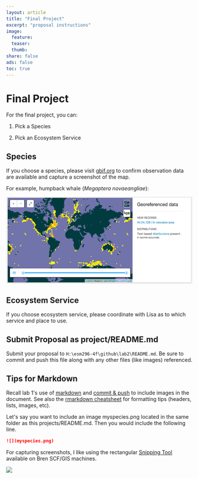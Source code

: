 ```yaml
---
layout: article
title: "Final Project"
excerpt: "proposal instructions"
image:
  feature:
  teaser:
  thumb:
share: false
ads: false
toc: true
---
```


# Final Project

For the final project, you can:

1. Pick a Species

1. Pick an Ecosystem Service

## Species

If you choose a species, please visit [gbif.org](http://www.gbif.org) to confirm observation data are available and capture a screenshot of the map.

For example, humpback whale (_Megaptera novaeangliae_):

![](../wk1/img/gbif_humpback_whale.png)

## Ecosystem Service

If you choose ecosystem service, please coordinate with Lisa as to which service and place to use.

## Submit Proposal as project/README.md

Submit your proposal to `H:\esm296-4f\github\lab2\README.md`. Be sure to commit and push this file along with any other files (like images) referenced.

## Tips for Markdown

Recall lab 1's use of [markdown](https://rawgit.com/ucsb-bren/esm296-4f/master/wk1/lab1.html#report-in-markdown) and [commit & push](https://rawgit.com/ucsb-bren/esm296-4f/master/wk1/lab1.html#git-commit-and-push-from-rstudio) to include images in the document. See also the [rmarkdown cheatsheet](https://github.com/ucsb-bren/esm296-4f/blob/master/wk1/rmarkdown_cheatsheet.pdf?raw=true) for formatting tips (headers, lists, images, etc).

Let's say you want to include an image myspecies.png located in the same folder as this projects/README.md. Then you would include the following line.

```markdown
![](myspecies.png)
```

For capturing screenshots, I like using the rectangular [Snipping Tool](http://windows.microsoft.com/en-us/windows/use-snipping-tool-capture-screen-shots#1TC=windows-7) available on Bren SCF/GIS machines.

![](http://res2.windows.microsoft.com/resbox/en/windows%207/main/05a2c2f6-690d-4887-86c9-2d64b1322553_46.jpg)
